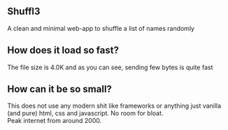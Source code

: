 ## Shuffl3
A clean and minimal web-app to shuffle a list of names randomly

## How does it load so fast?
The file size is 4.0K and as you can see, sending few bytes is quite fast

## How can it be so small?
This does not use any modern shit like frameworks or anything just vanilla (and pure) html, css and javascript. No room for bloat.  
Peak internet from around 2000.